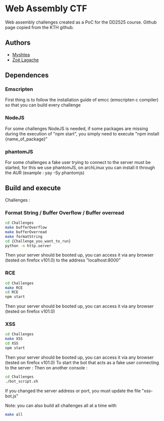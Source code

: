 # Web Assembly CTF

Web assembly challenges created as a PoC for the DD2525 course. Github page copied from the KTH github.

## Authors

 - [Myshtea](https://github.com/Myshtea)
 - [Zoé Lagache](https://github.com/zoeLagache)

## Dependences
### Emscripten
First thing is to follow the installation guide of emcc (emscripten c compiler) so that you can build every challenge

### NodeJS
For some challenges NodeJS is needed, if some packages are missing during the execution of "npm start", you simply need to execute "npm install {name_of_package}"

### phantomJS
For some challenges a fake user trying to connect to the server must be started, for this we use phantomJS, on archLinux you can install it through the AUR (example : yay -Sy phantomjs)

## Build and execute
Challenges :

### Format String / Buffer Overflow / Buffer overread
```bash
cd Challenges
make bufferOverflow
make bufferOverread
make formatString
cd {Challenge_you_want_to_run}
python -m http.server
```

Then your server should be booted up, you can access it via any browser (tested on firefox v101.0)
to the address "localhost:8000"

### RCE
```bash
cd Challenges
make RCE
cd RCE
npm start
```
Then your server should be booted up, you can access it via any browser (tested on firefox v101.0)

### XSS
```bash
cd Challenges
make XSS
cd XSS
npm start
```
Then your server should be booted up, you can access it via any browser (tested on firefox v101.0)
To start the bot that acts as a fake user connecting to the server :
Then on another console :
```bash
cd Challenges
./bot_script.sh
```
If you changed the server address or port, you must update the file "xss-bot.js"

Note: you can also build all challenges all at a time with 
```bash
make all
```



